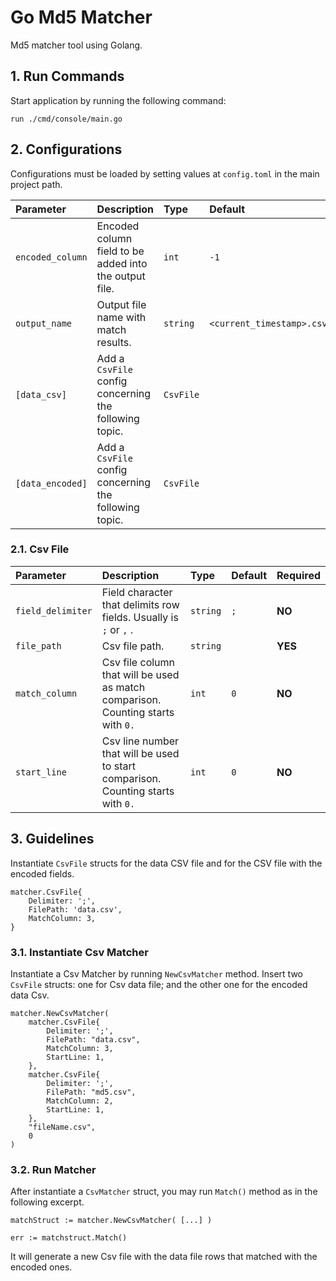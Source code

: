 # Go Md5 Matcher

Md5 matcher tool using Golang.

## 1. Run Commands

Start application by running the following command:

``run ./cmd/console/main.go``

## 2. Configurations

Configurations must be loaded by setting values at ``config.toml`` in the main project path.

| Parameter | Description | Type | Default | Required |
|:---|:---|:---|:---|:---|
| ``encoded_column`` | Encoded column field to be added into the output file. | `int` | `-1` | **NO** |
| ``output_name`` | Output file name with match results. | `string` | `<current_timestamp>.csv` | **NO** |
| ``[data_csv]`` | Add a ``CsvFile`` config concerning the following topic. | `CsvFile` | ` ` | **YES** |
| ``[data_encoded]`` | Add a ``CsvFile`` config concerning the following topic. | `CsvFile` | ` ` | **YES** |

### 2.1. Csv File

| Parameter | Description | Type | Default | Required |
|:---|:---|:---|:---|:---|
| ``field_delimiter`` | Field character that delimits row fields. Usually is `;` or `,` . | `string` | `;` | **NO** |
| ``file_path`` | Csv file path. | `string` | ` ` | **YES** |
| ``match_column`` | Csv file column that will be used as match comparison. Counting starts with `0.` | `int` | `0` | **NO** |
| ``start_line`` | Csv line number that will be used to start comparison. Counting starts with `0.` | `int` | `0` | **NO** |

## 3. Guidelines

Instantiate ``CsvFile`` structs for the data CSV file and for the CSV file with the encoded fields.

```
matcher.CsvFile{
    Delimiter: ';',
    FilePath: 'data.csv',
    MatchColumn: 3,
}
```

### 3.1. Instantiate Csv Matcher

Instantiate a Csv Matcher by running ``NewCsvMatcher`` method.
Insert two ``CsvFile`` structs: one for Csv data file; and the other one for the encoded data Csv.

```
matcher.NewCsvMatcher(
    matcher.CsvFile{
        Delimiter: ';',
        FilePath: "data.csv",
        MatchColumn: 3,
        StartLine: 1,
    },
    matcher.CsvFile{
        Delimiter: ';',
        FilePath: "md5.csv",
        MatchColumn: 2,
        StartLine: 1,
    },
    "fileName.csv",
    0
)
```

### 3.2. Run Matcher

After instantiate a ``CsvMatcher`` struct, you may run ``Match()`` method as in the following excerpt.

```
matchStruct := matcher.NewCsvMatcher( [...] )

err := matchstruct.Match()
```

It will generate a new Csv file with the data file rows that matched with the encoded ones.
